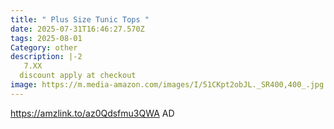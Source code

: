 ```yaml
---
title: " Plus Size Tunic Tops "
date: 2025-07-31T16:46:27.570Z
tags: 2025-08-01
Category: other
description: |-2
   7.XX 
  discount apply at checkout
image: https://m.media-amazon.com/images/I/51CKpt2obJL._SR400,400_.jpg
---
```

https://amzlink.to/az0Qdsfmu3QWA   AD